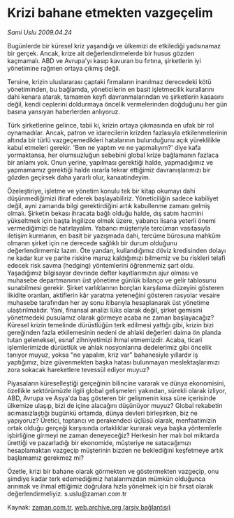 # Krizi bahane etmekten vazgeçelim

*Sami Uslu 2009.04.24*

<tr><td class="metin" colspan="2" style="padding-top: 20px; padding-left: 5px; padding-right: 10px;">Bugünlerde bir küresel kriz yaşandığı ve ülkemizi de etkilediği yadsınamaz bir gerçek. Ancak, krize ait değerlendirmelerde bir husus gözden kaçmamalı. ABD ve Avrupa'yı kasıp kavuran bu fırtına, şirketlerin iyi yönetimine rağmen ortaya çıkmış değil.</td></tr><tr><td class="metin" colspan="2" style="padding-top: 20px; padding-left: 5px; padding-right: 10px;"><p> Tersine, krizin uluslararası çaptaki firmaların inanılmaz derecedeki kötü yönetiminden, bu bağlamda, yöneticilerin en basit işletmecilik kurallarını dahi kenara atarak, tamamen keyfi davranmalarından ve şirketlerin kasasını değil, kendi ceplerini doldurmaya öncelik vermelerinden doğduğunu her gün basına yansıyan haberlerden anlıyoruz.
<p>Türk şirketlerine gelince, tabii ki, krizin ortaya çıkmasında en ufak bir rol oynamadılar. Ancak, patron ve idarecilerin krizden fazlasıyla etkilenmelerinin altında bir türlü vazgeçemedikleri hatalarının bulunduğunu açık yüreklilikle kabul etmeleri gerekir. 'Ben ne yaptım ve ne yapmalıyım?' diye kafa yormaktansa, her olumsuzluğun sebebini global krize bağlamanın fazlaca bir anlamı yok. Onun yerine, yapılması gerektiği halde, yapmadığımız ve yapmamamız gerektiği halde ısrarla tekrar ettiğimiz davranışlarımızı bir gözden geçirsek daha yararlı olur, kanaatindeyim.
<p>Özeleştiriye, işletme ve yönetim konulu tek bir kitap okumayı dahi düşünmediğimizi itiraf ederek başlayabiliriz. Yöneticiliğin sadece kabiliyet değil, ayni zamanda bilgi gerektirdiğini artık kabullenme zamanı gelmiş olmalı. Şirketin bekası ihracata bağlı olduğu halde, dış satım hacmini yükseltmek için başta İngilizce olmak üzere, yabancı lisana yeterli önemi vermediğimizi de hatırlayalım. Yabancı müşteriyle tercüman vasıtasıyla iletişim kurmanın, en basit bir yazışmada dahi, tercüme bürosuna mahkûm olmanın şirket için ne derecede sağlıklı bir durum olduğunu değerlendirmemiz lazım. Öte yandan, kullandığımız döviz kredisinden dolayı ne kadar kur ve parite riskine maruz kaldığımızı bilmemiz ve bu riskleri telafi edecek risk savma (hedging) yöntemlerini öğrenmemiz şart oldu. Yaşadığımız bilgisayar devrinde defter kayıtlarımızın ajur olması ve muhasebe departmanının üst yönetime günlük bilanço ve gelir tablosunu sunabilmesi gerekir. Şirket varlıklarının borçları karşılama düzeyini gösteren likidite oranları, aktiflerin kâr yaratma yeteneğini gösteren rasyolar vesaire muhasebe tarafından her ay sonu itibarıyla hesaplanarak üst yönetime ulaştırılmalıdır. Yani, finansal analizi lüks olarak değil, şirket gemisini yönetmedeki pusulamız olarak görmeye acaba ne zaman başlayacağız? Küresel krizin temelinde dürüstlüğün terk edilmesi yattığı gibi, krizin bizi gereğinden fazla etkilemesinin nedeni de ahlaki değerleri daima ön planda tutan geleneksel, esnaf zihniyetimizi ihmal etmemizdir. Acaba, ticari işlemlerimizde dürüstlük ve ahlak nosyonlarına dedelerimiz gibi öncelik tanıyor muyuz, yoksa "ne yapalım, kriz var" bahanesiyle yıllardır iş yaptığımız, bize güvenmekten başka hatası bulunmayan meslektaşlarımızı zora sokacak hareketlere tevessül ediyor muyuz?
<p>Piyasaların küreselleştiği gerçeğinin bilincine vararak ve dünya ekonomisini, özellikle sektörümüzle ilgili global gelişmeleri yakından, sürekli olarak izliyor, ABD, Avrupa ve Asya'da baş gösteren bir gelişmenin kısa süre içerisinde ülkemize ulaşıp, bizi de içine alacağını düşünüyor muyuz? Global rekabetin acımasızlaştığı bugünkü ortamda, dünya devleri birleşirken, biz ne yapıyoruz? Üretici, toptancı ve perakendeci üçlüsü olarak, menfaatimizin ortak olduğu gerçeği karşısında ortaklıklar kurarak veya başka yöntemlerle işbirliğine girmeyi ne zaman deneyeceğiz? Herkesin her malı bol miktarda ürettiği ve pazarladığı bir ekonomide, müşteriye ne satacağımızı hesaplamaktan vazgeçip müşterinin bizden ne beklediğini keşfetmeye artık başlamamız gerekmez mi?
<p>Özetle, krizi bir bahane olarak görmekten ve göstermekten vazgeçip, onu şimdiye kadar terk edemediğimiz hatalarımızdan mümkün olduğunca arınmak ve ihmal ettiğimiz doğrulara hızla yönelmek için bir fırsat olarak değerlendirmeliyiz. s.uslu@zaman.com.tr<br/></p></p></p></p></p></td></tr>

Kaynak: [zaman.com.tr](http://zaman.com.tr/yazar.do?yazino=840953), [web.archive.org (arşiv bağlantısı)](http://web.archive.org/web/20090512225218/http://www.zaman.com.tr:80/yazar.do?yazino=840953)

